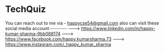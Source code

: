 # TechQuiz

You can reach out to me via - happycse54@gmail.com also can visit these social media account--------- ---> https://www.linkedin.com/in/happy-kumar-sharma-9bb088174 ---> https://www.facebook.com/happy.kumarsharma.73 ---> https://www.instagram.com/_happy_kumar_sharma
